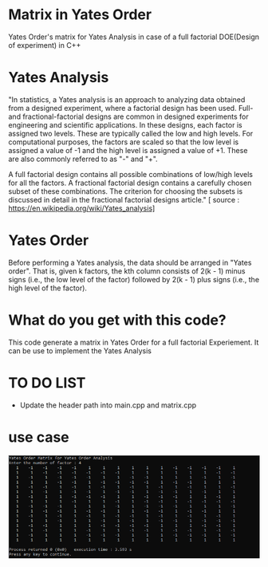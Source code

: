 # Matrix in Yates Order
 Yates Order's matrix for Yates Analysis in case of a full factorial DOE(Design of experiment) in C++

# Yates Analysis
 "In statistics, a Yates analysis is an approach to analyzing data obtained from a designed experiment, where a factorial design has been used. Full- and fractional-factorial designs are common in designed experiments for engineering and scientific applications. In these designs, each factor is assigned two levels. These are typically called the low and high levels. For computational purposes, the factors are scaled so that the low level is assigned a value of -1 and the high level is assigned a value of +1. These are also commonly referred to as "-" and "+".

A full factorial design contains all possible combinations of low/high levels for all the factors. A fractional factorial design contains a carefully chosen subset of these combinations. The criterion for choosing the subsets is discussed in detail in the fractional factorial designs article."  [ source : https://en.wikipedia.org/wiki/Yates_analysis]


# Yates Order

Before performing a Yates analysis, the data should be arranged in "Yates order". That is, given k factors, the kth column consists of 2(k - 1) minus signs (i.e., the low level of the factor) followed by 2(k - 1) plus signs (i.e., the high level of the factor).

# What do you get with this code?
This code generate a matrix in Yates Order for a full factorial Experiement. It can be use to implement the Yates Analysis

# TO DO LIST
- Update the header path into main.cpp and matrix.cpp

# use case
![alt text](https://github.com/stephane-eta/Matrix-in-Yates-Order/blob/main/usecase.png?raw=true "Use Case")